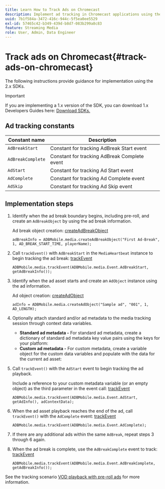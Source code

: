 ```yaml
---
title: Learn How to Track Ads on Chromecast
description: Implement ad tracking in Chromecast applications using the Media SDK.
uuid: 7b1f584a-3472-416c-944c-5f5ea0ee5529
exl-id: 57465c42-b349-439d-b8d7-083b299a8c83
feature: Streaming Media
role: User, Admin, Data Engineer
---
```

# Track ads on Chromecast{#track-ads-on-chromecast}

The following instructions provide guidance for implementation using the 2.x SDKs.

>[!IMPORTANT]
>
>If you are implementing a 1.x version of the SDK, you can download 1.x Developers Guides here: [Download SDKs.](/help/getting-started/download-sdks.md)

## Ad tracking constants

|  Constant name  | Description&nbsp;&nbsp;  |
|---|---|
|  `AdBreakStart`  | Constant for tracking AdBreak Start event  |
|  `AdBreakComplete`  | Constant for tracking AdBreak Complete event  |
|  `AdStart`  | Constant for tracking Ad Start event  |
|  `AdComplete`  | Constant for tracking Ad Complete event  |
|  `AdSkip`  | Constant for tracking Ad Skip event  |

## Implementation steps

1. Identify when the ad break boundary begins, including pre-roll, and create an `AdBreakObject` by using the ad break information.

   Ad break object creation: [createAdBreakObject](https://adobe-marketing-cloud.github.io/media-sdks/reference/chromecast/ADBMobile.media.html#.createAdBreakObject)

   ```
   adBreakInfo = ADBMobile.media.createAdBreakObject("First Ad-Break", 1, AD_BREAK_START_TIME, playerName);
   ```

1. Call `trackEvent()` with `AdBreakStart` in the `MediaHeartbeat` instance to begin tracking the ad break: [trackEvent](https://adobe-marketing-cloud.github.io/media-sdks/reference/chromecast/ADBMobile.media.html#.trackEvent)

   ```
   ADBMobile.media.trackEvent(ADBMobile.media.Event.AdBreakStart, getAdBreakInfo());
   ```

1. Identify when the ad asset starts and create an `AdObject` instance using the ad information.

   Ad object creation: [createAdObject](https://adobe-marketing-cloud.github.io/media-sdks/reference/chromecast/ADBMobile.media.html#.createAdObject)

   ```
   adInfo = ADBMobile.media.createAdObject("Sample ad", "001", 1, AD_LENGTH);
   ```

1. Optionally attach standard and/or ad metadata to the media tracking session through context data variables.

    * **Standard ad metadata -** For standard ad metadata, create a dictionary of standard ad metadata key value pairs using the keys for your platform:
    * **Custom ad metadata -** For custom metadata, create a variable object for the custom data variables and populate with the data for the current ad asset:

1. Call `trackEvent()` with the `AdStart` event to begin tracking the ad playback.

   Include a reference to your custom metadata variable (or an empty object) as the third parameter in the event call: [trackEvent](https://adobe-marketing-cloud.github.io/media-sdks/reference/chromecast/ADBMobile.media.html#.trackEvent)

   ```
   ADBMobile.media.trackEvent(ADBMobile.media.Event.AdStart, getAdInfo(), adContextData);
   ```

1. When the ad asset playback reaches the end of the ad, call `trackEvent()` with the `AdComplete` event: [trackEvent](https://adobe-marketing-cloud.github.io/media-sdks/reference/chromecast/ADBMobile.media.html#.trackEvent)

   ```
   ADBMobile.media.trackEvent(ADBMobile.media.Event.AdComplete);
   ```

1. If there are any additional ads within the same `AdBreak`, repeat steps 3 through 6 again.
1. When the ad break is complete, use the `AdBreakComplete` event to track: [trackEvent](https://adobe-marketing-cloud.github.io/media-sdks/reference/chromecast/ADBMobile.media.html#.trackEvent)

   ```
   ADBMobile.media.trackEvent(ADBMobile.media.Event.AdBreakComplete, getAdBreakInfo());
   ```

See the tracking scenario [VOD playback with pre-roll ads](/help/use-cases/tracking-scenarios/vod-preroll-ads.md) for more information.
